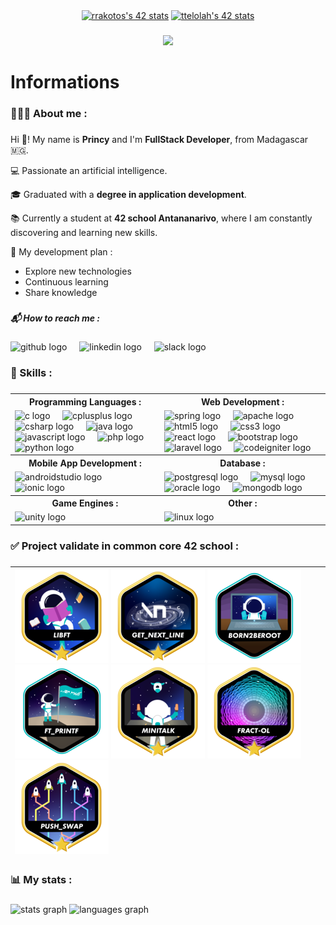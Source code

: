<div align="center">  
  <a href="https://github.com/oakoudad/badge42"><img src="https://badge.mediaplus.ma/greenbinary/rrakotos?1337Badge=off&UM6P=off" alt="rrakotos's 42 stats" /></a>
  <a href="https://github.com/oakoudad/badge42"><img src="https://badge.mediaplus.ma/binary/ttelolah?1337Badge=off&UM6P=off" alt="ttelolah's 42 stats" /></a>
</div>

###

<div align="center">
  <img src="https://visitor-badge.laobi.icu/badge?page_id=PrincyRaks.PrincyRaks&left_color=gray&right_color=blue"  />
</div>

###

<h1 align="left">Informations</h1>

###

<h3 align="left">​🧑🏻‍💻​ About me :</h3>

###

Hi ​👋​! My name is **Princy** and I'm **FullStack Developer**, from Madagascar ​​🇲🇬​.

​​💻 ​Passionate an artificial intelligence.

​​🎓​ Graduated with a **degree in application development**.

​​​📚​ Currently a student at **42 school Antananarivo**, where I am constantly discovering and learning new skills.

​🌱​ My development plan :
 - Explore new technologies
- Continuous learning
- Share knowledge

###

<h5 align="left">📬 How to reach me :</h5>

###

<div align="left">
  <img src="https://skillicons.dev/icons?i=github" height="40" alt="github logo"  />
  <img width="12" />
  <img src="https://cdn.jsdelivr.net/gh/devicons/devicon/icons/linkedin/linkedin-original.svg" height="40" alt="linkedin logo"  />
  <img width="12" />
  <img src="https://cdn.jsdelivr.net/gh/devicons/devicon/icons/slack/slack-original.svg" height="40" alt="slack logo"  />
</div>

###

<h3 align="left">​​​🎯​​ Skills :</h3>

###

<table>
    <tr>
        <th>Programming Languages :</th>
        <th>Web Development :</th>
    </tr>
    <tr>
        <td>
            <img src="https://cdn.jsdelivr.net/gh/devicons/devicon/icons/c/c-original.svg" height="40" alt="c logo"  />
            <img width="12" />
            <img src="https://cdn.jsdelivr.net/gh/devicons/devicon/icons/cplusplus/cplusplus-original.svg" height="40" alt="cplusplus logo"  />
            <img width="12" />
            <img src="https://cdn.jsdelivr.net/gh/devicons/devicon/icons/csharp/csharp-original.svg" height="40" alt="csharp logo"  />
            <img width="12" />
            <img src="https://cdn.jsdelivr.net/gh/devicons/devicon/icons/java/java-original.svg" height="40" alt="java logo"  />
            <img width="12" />
            <img src="https://cdn.jsdelivr.net/gh/devicons/devicon/icons/javascript/javascript-original.svg" height="40" alt="javascript logo"  />
            <img width="12" />
            <img src="https://cdn.jsdelivr.net/gh/devicons/devicon/icons/php/php-original.svg" height="40" alt="php logo"  />
            <img width="12" />
            <img src="https://cdn.jsdelivr.net/gh/devicons/devicon/icons/python/python-original.svg" height="40" alt="python logo"  />
        </td>
        <td>
            <img src="https://cdn.jsdelivr.net/gh/devicons/devicon/icons/spring/spring-original.svg" height="40" alt="spring logo"  />
            <img width="12" />
            <img src="https://cdn.jsdelivr.net/gh/devicons/devicon/icons/apache/apache-original.svg" height="40" alt="apache logo"  />
            <img src="https://cdn.jsdelivr.net/gh/devicons/devicon/icons/html5/html5-original.svg" height="40" alt="html5 logo"  />
            <img width="12" />
            <img src="https://cdn.jsdelivr.net/gh/devicons/devicon/icons/css3/css3-original.svg" height="40" alt="css3 logo"  />
            <img width="12" />
            <img src="https://cdn.jsdelivr.net/gh/devicons/devicon/icons/react/react-original.svg" height="40" alt="react logo"  />
            <img width="12" />
            <img src="https://cdn.jsdelivr.net/gh/devicons/devicon/icons/bootstrap/bootstrap-original.svg" height="40" alt="bootstrap logo"  />
             <img src="https://cdn.jsdelivr.net/gh/devicons/devicon/icons/laravel/laravel-original.svg" height="40" alt="laravel logo"  />
            <img width="12" />
            <img src="https://cdn.jsdelivr.net/gh/devicons/devicon/icons/codeigniter/codeigniter-plain.svg" height="40" alt="codeigniter logo"  />
        </td>
    </tr>
    <tr>
        <th>Mobile App Development :</th>
        <th>Database :</th>
    </tr>
    <tr>
        <td>
            <img src="https://cdn.jsdelivr.net/gh/devicons/devicon/icons/androidstudio/androidstudio-original.svg" height="40" alt="androidstudio logo"  />
            <img width="12" />
            <img src="https://cdn.simpleicons.org/ionic/3880FF" height="40" alt="ionic logo"  />
        </td>
        <td>
            <img src="https://cdn.jsdelivr.net/gh/devicons/devicon/icons/postgresql/postgresql-original.svg" height="40" alt="postgresql logo"  />
            <img width="12" />
            <img src="https://cdn.jsdelivr.net/gh/devicons/devicon/icons/mysql/mysql-original.svg" height="40" alt="mysql logo"  />
            <img width="12" />
            <img src="https://cdn.jsdelivr.net/gh/devicons/devicon/icons/oracle/oracle-original.svg" height="40" alt="oracle logo"  />
            <img width="12" />
            <img src="https://cdn.jsdelivr.net/gh/devicons/devicon/icons/mongodb/mongodb-original.svg" height="40" alt="mongodb logo"  />
        </td>
    </tr>
    <tr>
        <th>Game Engines :</th>
        <th>Other :</th>
    </tr>
    <tr>
        <td>
            <img src="https://cdn.simpleicons.org/unity/FFFFFF" height="40" alt="unity logo"  />
        </td>
        <td>
            <img src="https://cdn.jsdelivr.net/gh/devicons/devicon/icons/linux/linux-original.svg" height="40" alt="linux logo"  />
        </td>
    </tr>
</table>

###

<h3 align="left">✅​ Project validate in common core 42 school :</h3>

###


| ![libft-bonus](./badges/libftm.png) ![get_next_line-bonus](./badges/get_next_linem.png) ![born2beroot](./badges/born2beroote.png) ![ft_printf](./badges/ft_printfe.png)  ![minitalk-bonus](./badges/minitalkm.png) ![fractol-bonus](./badges/fract-olm.png) ![push_swap-bonus](./badges/push_swapm.png)  |
| :------------  |
###

<h3 align="left">📊​ My stats :</h3>

###

<div align="left">
  <img src="https://github-readme-stats.vercel.app/api?username=PrincyRaks&hide_title=false&hide_rank=false&show_icons=true&include_all_commits=true&count_private=true&disable_animations=false&theme=algolia&locale=en&hide_border=false&order=1" height="170" alt="stats graph"  />
  <img src="https://github-readme-stats.vercel.app/api/top-langs?username=PrincyRaks&locale=en&hide_title=false&layout=compact&card_width=320&langs_count=5&theme=algolia&hide_border=false&order=2" height="170" alt="languages graph"  />
</div>
